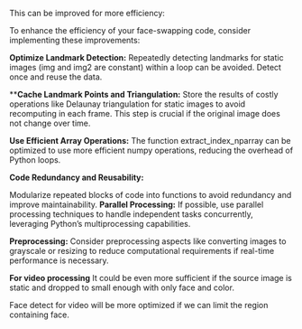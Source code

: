 This can be improved for more efficiency:

To enhance the efficiency of your face-swapping code, consider implementing these improvements:

**Optimize Landmark Detection:** Repeatedly detecting landmarks for static images (img and img2 are constant) within a loop can be avoided. Detect once and reuse the data.

****Cache Landmark Points and Triangulation:**
Store the results of costly operations like Delaunay triangulation for static images to avoid recomputing in each frame. This step is crucial if the original image does not change over time.

**Use Efficient Array Operations:** 
The function extract_index_nparray can be optimized to use more efficient numpy operations, reducing the overhead of Python loops.

**Code Redundancy and Reusability:** 

Modularize repeated blocks of code into functions to avoid redundancy and improve maintainability.
**Parallel Processing:** 
If possible, use parallel processing techniques to handle independent tasks concurrently, leveraging Python’s multiprocessing capabilities.

**Preprocessing:** Consider preprocessing aspects like converting images to grayscale or resizing to reduce computational requirements if real-time performance is necessary.

**For video processing**
It could be even more sufficient if the source image is static and dropped to small enough with only face and color. 

Face detect for video will be more optimized if we can limit the region containing face.
